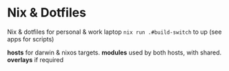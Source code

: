 # Nix & Dotfiles

Nix & dotfiles for personal & work laptop
`nix run .#build-switch` to up (see apps for scripts)

**hosts** for darwin & nixos targets.
**modules** used by both hosts, with shared.
**overlays** if required
